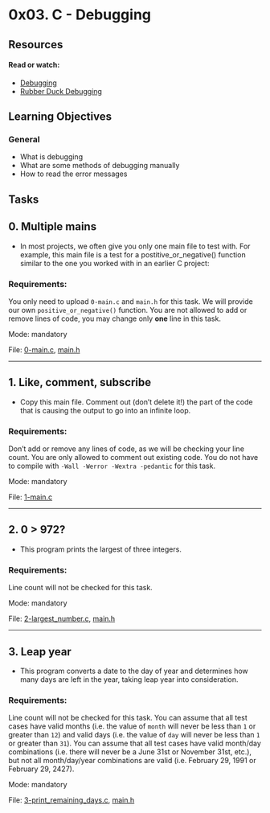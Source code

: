 # 0x03. C - Debugging

## Resources

#### Read or watch:

* [Debugging](https://intranet.alxswe.com/rltoken/faGcpiJiejHH6GhqpmbhUw)
* [Rubber Duck Debugging](https://intranet.alxswe.com/rltoken/RaecqJBNkmZ92vLMpNDuGg)
## Learning Objectives

### General

* What is debugging
* What are some methods of debugging manually
* How to read the error messages
## Tasks

## 0. Multiple mains

- In most projects, we often give you only one main file to test with. For example, this main file is a test for a postitive_or_negative() function similar to the one you worked with in an earlier C project:
### Requirements:

You only need to upload <code>0-main.c</code> and <code>main.h</code> for this task. We will provide our own <code>positive_or_negative()</code> function.
You are not allowed to add or remove lines of code, you may change only <strong>one</strong> line in this task.

Mode: mandatory

File: [0-main.c](./0-main.c), [main.h](./main.h)
<hr>

## 1. Like, comment, subscribe

- Copy this main file. Comment out (don’t delete it!) the part of the code that is causing the output to go into an infinite loop.
### Requirements:

Don’t add or remove any lines of code, as we will be checking your line count. You are only allowed to comment out existing code.
You do not have to compile with <code>-Wall -Werror -Wextra -pedantic</code> for this task.

Mode: mandatory

File: [1-main.c](./1-main.c)
<hr>

## 2. 0 > 972?

- This program prints the largest of three integers.
### Requirements:

Line count will not be checked for this task.

Mode: mandatory

File: [2-largest_number.c](./2-largest_number.c), [main.h](./main.h)
<hr>

## 3. Leap year

- This program converts a date to the day of year and determines how many days are left in the year, taking leap year into consideration.
### Requirements:

Line count will not be checked for this task.
You can assume that all test cases have valid months (i.e. the value of <code>month</code> will never be less than <code>1</code> or greater than <code>12</code>) and valid days (i.e. the value of <code>day</code> will never be less than <code>1</code> or greater than <code>31</code>).
You can assume that all test cases have valid month/day combinations (i.e. there will never be a June 31st or November 31st, etc.), but not all month/day/year combinations are valid (i.e. February 29, 1991 or February 29, 2427).

Mode: mandatory

File: [3-print_remaining_days.c](./3-print_remaining_days.c), [main.h](./main.h)
